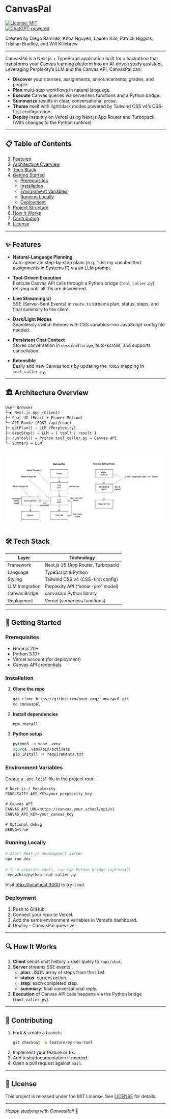 # CanvasPal

[![License: MIT](https://img.shields.io/badge/License-MIT-blue.svg)](LICENSE)  
[![ChatGPT-powered](https://img.shields.io/badge/AI–Powered–Perplexity-blue?logo=openai)]()

Created by Diego Ramirez, Khoa Nguyen, Lauren Kim, Patrick Higgins, Tristian Bradley, and Will Killebrew

---

CanvasPal is a Next.js + TypeScript application built for a hackathon that transforms your Canvas learning platform into an AI-driven study assistant. Leveraging Perplexity’s LLM and the Canvas API, CanvasPal can:

- **Discover** your courses, assignments, announcements, grades, and people.  
- **Plan** multi-step workflows in natural language.  
- **Execute** Canvas queries via serverless functions and a Python bridge.  
- **Summarize** results in clear, conversational prose.  
- **Theme** itself with light/dark modes powered by Tailwind CSS v4’s CSS-first configuration.  
- **Deploy** instantly on Vercel using Next.js App Router and Turbopack. (With changes to the Python runtime)

---

## 📋 Table of Contents

1. [Features](#✨-features)  
2. [Architecture Overview](#🏛️-architecture-overview)  
3. [Tech Stack](#🛠-tech-stack)  
4. [Getting Started](#🚀-getting-started)  
   - [Prerequisites](#prerequisites)  
   - [Installation](#installation)  
   - [Environment Variables](#environment-variables)  
   - [Running Locally](#running-locally)  
   - [Deployment](#deployment)  
5. [Project Structure](#📁-project-structure)  
6. [How It Works](#🔍-how-it-works)  
7. [Contributing](#🤝-contributing)  
8. [License](#📄-license)  

---

## ✨ Features

- **Natural-Language Planning**  
  Auto-generate step-by-step plans (e.g. “List my unsubmitted assignments in Systems I”) via an LLM prompt.

- **Tool-Driven Execution**  
  Execute Canvas API calls through a Python bridge (`tool_caller.py`), retrying until all IDs are discovered.

- **Live Streaming UI**  
  SSE (Server-Sent Events) in `route.ts` streams plan, status, steps, and final summary to the client.

- **Dark/Light Modes**  
  Seamlessly switch themes with CSS variables—no JavaScript config file needed.

- **Persistent Chat Context**  
  Stores conversation in `sessionStorage`, auto-scrolls, and supports cancellation.

- **Extensible**  
  Easily add new Canvas tools by updating the `TOOLS` mapping in `tool_caller.py`.

---

## 🏛️ Architecture Overview

```
User Browser
└─▶ Next.js App (Client)
├─ Chat UI (React + Framer Motion)
└─ API Route (POST /api/chat)
├─ getPlan() → LLM (Perplexity)
├─ execStep() → LLM → { tool? | result }
├─ runTool() → Python tool_caller.py → Canvas API
└─ Summary → LLM
```
![CanvasPal Pipeline](CanvasPal_Pipeline.png)
---

## 🛠 Tech Stack

| Layer           | Technology                          |
| --------------- | ----------------------------------- |
| Framework       | Next.js 15 (App Router, Turbopack)  |
| Language        | TypeScript & Python                 |
| Styling         | Tailwind CSS v4 (CSS-first config)  |
| LLM Integration | Perplexity API (“sonar-pro” model)  |
| Canvas Bridge   | canvasapi Python library            |
| Deployment      | Vercel (serverless functions)       |

---

## 🚀 Getting Started

### Prerequisites

- Node.js 20+  
- Python 3.10+  
- Vercel account (for deployment)  
- Canvas API credentials  

### Installation

1. **Clone the repo**  
   ```bash
   git clone https://github.com/your-org/canvaspal.git
   cd canvaspal
   ```

2. **Install dependencies**
   ```bash
   npm install
   ```

3. **Python setup**
   ```bash
   python3 -m venv .venv
   source .venv/bin/activate
   pip install -r requirements.txt
   ```

### Environment Variables

Create a `.env.local` file in the project root:

```env
# Next.js / Perplexity
PERPLEXITY_API_KEY=your_perplexity_key

# Canvas API
CANVAS_API_URL=https://canvas.your.school/api/v1
CANVAS_API_KEY=your_canvas_key

# Optional debug
DEBUG=true
```

### Running Locally

```bash
# Start Next.js development server
npm run dev

# In a separate shell, run the Python bridge (optional)
.venv/bin/python tool_caller.py
```

Visit <http://localhost:3000> to try it out.

### Deployment

1. Push to GitHub.
2. Connect your repo to Vercel.
3. Add the same environment variables in Vercel’s dashboard.
4. Deploy – CanvasPal goes live!

---

## 🔍 How It Works

1. **Client** sends chat history + user query to `/api/chat`.
2. **Server** streams SSE events:
    - **plan**: JSON array of steps from the LLM.
    - **status**: current action.
    - **step**: each completed step.
    - **summary**: final conversational reply.
3. **Execution** of Canvas API calls happens via the Python bridge (`tool_caller.py`).

---

## 🤝 Contributing

1. Fork & create a branch:
   ```bash
   git checkout -b feature/my-new-tool
   ```
2. Implement your feature or fix.
3. Add tests/documentation if needed.
4. Open a pull request against `main`.

---

## 📄 License

This project is released under the MIT License. See [LICENSE](LICENSE) for details.

---

*Happy studying with CanvasPal!* 🚀
